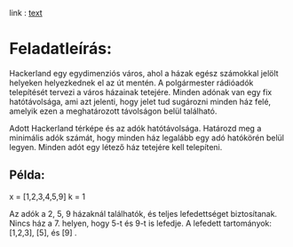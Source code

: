link : [text](https://www.hackerrank.com/challenges/hackerland-radio-transmitters/problem?isFullScreen=true)
# Feladatleírás:

Hackerland egy egydimenziós város, ahol a házak egész számokkal jelölt helyeken helyezkednek el az út mentén. A polgármester rádióadók telepítését tervezi a város házainak tetejére. Minden adónak van egy fix hatótávolsága, ami azt jelenti, hogy jelet tud sugározni minden ház felé, amelyik ezen a meghatározott távolságon belül található.

Adott Hackerland térképe és az adók hatótávolsága. Határozd meg a minimális adók számát, hogy minden ház legalább egy adó hatókörén belül legyen. Minden adót egy létező ház tetejére kell telepíteni.

## Példa:

x = [1,2,3,4,5,9]
k = 1

Az adók a 2, 5, 9 házaknál találhatók, és teljes lefedettséget biztosítanak. Nincs ház a 7. helyen, hogy 5-t és 9-t is lefedje. A lefedett tartományok: [1,2,3], [5], és [9] .